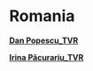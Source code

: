 # Romania

[**Dan Popescu_TVR**](Romania%202724b6c9c5078077bf09e3e204d8d118/Dan%20Popescu_TVR%202724b6c9c507808f80eef6f24eaea1e1.md)

[**Irina Păcurariu_TVR**](Romania%202724b6c9c5078077bf09e3e204d8d118/Irina%20P%C4%83curariu_TVR%202724b6c9c507807692adce0b4578c9cf.md)